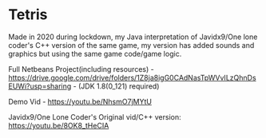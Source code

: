 # Tetris

Made in 2020 during lockdown, my Java interpretation of Javidx9/One lone coder's C++ version of the same game, my version has added sounds and graphics but using the same game code/game logic.

Full Netbeans Project(including resources) - https://drive.google.com/drive/folders/1Z8ja8igG0CAdNasTpWVvILzQhnDsEUWi?usp=sharing - (JDK 1.8(0_121) required)

Demo Vid - https://youtu.be/NhsmO7jMYtU

Javidx9/One Lone Coder's Original vid/C++ version: https://youtu.be/8OK8_tHeCIA
